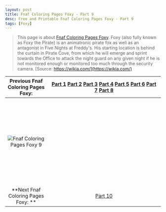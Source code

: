 ```yaml
---
layout: post
title: Fnaf Coloring Pages Foxy - Part 9
desc: Free and Printable Fnaf Coloring Pages Foxy - Part 9
tags: [Foxy]
---
```

> This page is about [Fnaf Coloring Pages Foxy](https://fnafcoloringpages.github.io/). Foxy (also fully known as Foxy the Pirate) is an animatronic pirate fox as well as an antagonist in Five Nights at Freddy's. His starting location is behind the curtain in Pirate Cove, from which he will emerge and sprint towards the Office to attack the night guard on any given night if he is not monitored enough or monitored too much through the security camera. [Source: https://wikia.com/](https://wikia.com/)

|Previous Fnaf Coloring Pages Foxy: |[Part 1](https://fnafcoloringpages.github.io/blog/Fnaf-Coloring-Pages-Foxy-part-1)  [Part 2](https://fnafcoloringpages.github.io/blog/Fnaf-Coloring-Pages-Foxy-part-2)  [Part 3](https://fnafcoloringpages.github.io/blog/Fnaf-Coloring-Pages-Foxy-part-3)  [Part 4](https://fnafcoloringpages.github.io/blog/Fnaf-Coloring-Pages-Foxy-part-4)  [Part 5](https://fnafcoloringpages.github.io/blog/Fnaf-Coloring-Pages-Foxy-part-5)  [Part 6](https://fnafcoloringpages.github.io/blog/Fnaf-Coloring-Pages-Foxy-part-6)  [Part 7](https://fnafcoloringpages.github.io/blog/Fnaf-Coloring-Pages-Foxy-part-7)  [Part 8](https://fnafcoloringpages.github.io/blog/Fnaf-Coloring-Pages-Foxy-part-8)  |
|:-:|:-:|
|![Fnaf Coloring Pages Foxy 9](https://fnafcoloringpages.github.io/img/Fnaf-Coloring-Pages-Foxy%20(9).jpg "Fnaf Coloring Pages Foxy 9")|<script async src="//pagead2.googlesyndication.com/pagead/js/adsbygoogle.js"></script><!-- Texxtonly --><ins class="adsbygoogle" style="display:inline-block;width:336px;height:280px" data-ad-client="ca-pub-6753140515841889" data-ad-slot="3207852233"></ins><script>(adsbygoogle = window.adsbygoogle \|\| []).push({}); </script>|
| **Next Fnaf Coloring Pages Foxy: **|[Part 10](https://fnafcoloringpages.github.io/blog/Fnaf-Coloring-Pages-Foxy-part-10)  |